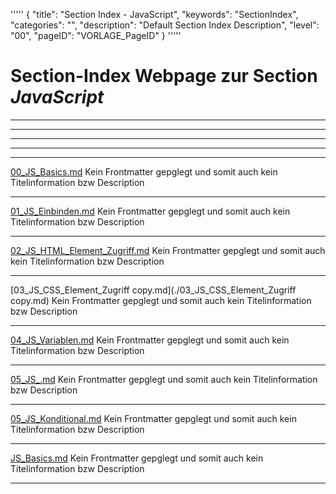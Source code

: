 '''''
{
"title": "Section Index - JavaScript",
"keywords": "SectionIndex",
"categories": "",
"description": "Default Section Index Description",
"level": "00",
"pageID": "VORLAGE_PageID"
}
'''''


<h1>Section-Index Webpage zur Section <i>JavaScript</i></h1>

<hr><hr><hr><hr><hr>


[00_JS_Basics.md](./00_JS_Basics.md)
Kein Frontmatter gepglegt und somit auch kein Titelinformation bzw Description<hr>


[01_JS_Einbinden.md](./01_JS_Einbinden.md)
Kein Frontmatter gepglegt und somit auch kein Titelinformation bzw Description<hr>


[02_JS_HTML_Element_Zugriff.md](./02_JS_HTML_Element_Zugriff.md)
Kein Frontmatter gepglegt und somit auch kein Titelinformation bzw Description<hr>


[03_JS_CSS_Element_Zugriff copy.md](./03_JS_CSS_Element_Zugriff copy.md)
Kein Frontmatter gepglegt und somit auch kein Titelinformation bzw Description<hr>


[04_JS_Variablen.md](./04_JS_Variablen.md)
Kein Frontmatter gepglegt und somit auch kein Titelinformation bzw Description<hr>


[05_JS_.md](./05_JS_.md)
Kein Frontmatter gepglegt und somit auch kein Titelinformation bzw Description<hr>


[05_JS_Konditional.md](./05_JS_Konditional.md)
Kein Frontmatter gepglegt und somit auch kein Titelinformation bzw Description<hr>


[JS_Basics.md](./JS_Basics.md)
Kein Frontmatter gepglegt und somit auch kein Titelinformation bzw Description<hr>